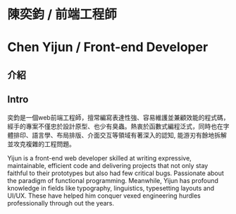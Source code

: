 # 陳奕鈞 / 前端工程師
# Chen Yijun / Front-end Developer

## 介紹
## Intro

奕鈞是一個web前端工程師，擅常編寫表達性強、容易維護並兼顧效能的程式碼，經手的專案不僅忠於設計原型、也少有臭蟲。熱衷於函數式編程泛式，同時也在字體排印、語言學、布局排版、介面交互等領域有著深入的認知, 能游刃有餘地拆解並攻克複雜的工程問題。

Yijun is a front-end web developer skilled at writing expressive, maintainable, efficient code and delivering projects that not only stay faithful to their prototypes but also had few critical bugs. Passionate about the paradigm of functional programming. Meanwhile, Yijun has profound knowledge in fields like typography, linguistics, typesetting layouts and UI/UX. These have helped him conquer vexed engineering hurdles professionally through out the years.
